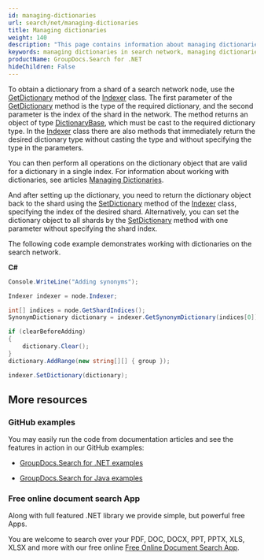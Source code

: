 ```yaml
---
id: managing-dictionaries
url: search/net/managing-dictionaries
title: Managing dictionaries
weight: 140
description: "This page contains information about managing dictionaries of shards in the search network."
keywords: managing dictionaries in search network, managing dictionaries in distributed index, working with dictionaries in search network, working with dictionaries in distributed index
productName: GroupDocs.Search for .NET
hideChildren: False
---
```

To obtain a dictionary from a shard of a search network node, use the [GetDictionary](https://reference.groupdocs.com/search/net/groupdocs.search.scaling/indexer/getdictionary/) method of the [Indexer](https://reference.groupdocs.com/search/net/groupdocs.search.scaling/indexer/) class. The first parameter of the [GetDictionary](https://reference.groupdocs.com/search/net/groupdocs.search.scaling/indexer/getdictionary/) method is the type of the required dictionary, and the second parameter is the index of the shard in the network. The method returns an object of type [DictionaryBase](https://reference.groupdocs.com/search/net/groupdocs.search.dictionaries/dictionarybase/), which must be cast to the required dictionary type. In the [Indexer](https://reference.groupdocs.com/search/net/groupdocs.search.scaling/indexer/) class there are also methods that immediately return the desired dictionary type without casting the type and without specifying the type in the parameters.

You can then perform all operations on the dictionary object that are valid for a dictionary in a single index. For information about working with dictionaries, see articles [Managing Dictionaries](https://docs.groupdocs.com/search/net/managing-dictionaries/).

And after setting up the dictionary, you need to return the dictionary object back to the shard using the [SetDictionary](https://reference.groupdocs.com/search/net/groupdocs.search.scaling/indexer/setdictionary/) method of the [Indexer](https://reference.groupdocs.com/search/net/groupdocs.search.scaling/indexer/) class, specifying the index of the desired shard. Alternatively, you can set the dictionary object to all shards by the [SetDictionary](https://reference.groupdocs.com/search/net/groupdocs.search.scaling/indexer/setdictionary/) method with one parameter without specifying the shard index.

The following code example demonstrates working with dictionaries on the search network.

**C#**

```csharp
Console.WriteLine("Adding synonyms");

Indexer indexer = node.Indexer;

int[] indices = node.GetShardIndices();
SynonymDictionary dictionary = indexer.GetSynonymDictionary(indices[0]);

if (clearBeforeAdding)
{
    dictionary.Clear();
}
dictionary.AddRange(new string[][] { group });

indexer.SetDictionary(dictionary);
```

## More resources

### GitHub examples

You may easily run the code from documentation articles and see the features in action in our GitHub examples:

*   [GroupDocs.Search for .NET examples](https://github.com/groupdocs-search/GroupDocs.Search-for-.NET)

*   [GroupDocs.Search for Java examples](https://github.com/groupdocs-search/GroupDocs.Search-for-Java)


### Free online document search App

Along with full featured .NET library we provide simple, but powerful free Apps.

You are welcome to search over your PDF, DOC, DOCX, PPT, PPTX, XLS, XLSX and more with our free online [Free Online Document Search App](https://products.groupdocs.app/search).
